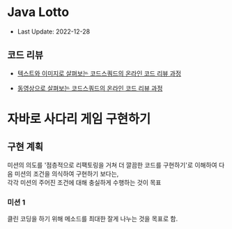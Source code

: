 # Java Lotto

- Last Update: 2022-12-28

## 코드 리뷰

* [텍스트와 이미지로 살펴보는 코드스쿼드의 온라인 코드 리뷰 과정](https://github.com/code-squad/codesquad-docs/blob/master/codereview/README.md)

* [동영상으로 살펴보는 코드스쿼드의 온라인 코드 리뷰 과정](https://youtube.com/watch?v=lFinZfu3QO0&si=EnSIkaIECMiOmarE)

# 자바로 사다리 게임 구현하기
## 구현 계획
미션의 의도를 '점층적으로 리팩토링을 거쳐 더 깔끔한 코드를 구현하기'로 이해하여 다음 미션의 조건을 의식하여 구현하기 보다는, <br>
각각 미션의 주어진 조건에 대해 충실하게 수행하는 것이 목표

### 미션 1 
클린 코딩을 하기 위해 메소드를 최대한 잘게 나누는 것을 목표로 함.
